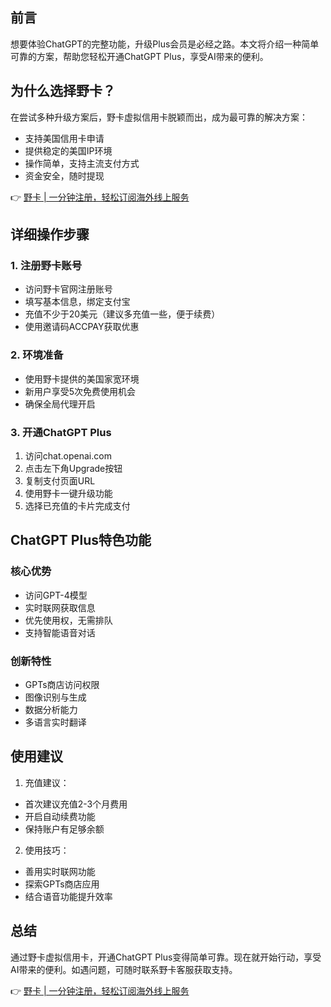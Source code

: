 ## 前言

想要体验ChatGPT的完整功能，升级Plus会员是必经之路。本文将介绍一种简单可靠的方案，帮助您轻松开通ChatGPT Plus，享受AI带来的便利。

## 为什么选择野卡？

在尝试多种升级方案后，野卡虚拟信用卡脱颖而出，成为最可靠的解决方案：

- 支持美国信用卡申请
- 提供稳定的美国IP环境
- 操作简单，支持主流支付方式
- 资金安全，随时提现

👉 [野卡 | 一分钟注册，轻松订阅海外线上服务](https://bit.ly/bewildcard)

## 详细操作步骤

### 1. 注册野卡账号
- 访问野卡官网注册账号
- 填写基本信息，绑定支付宝
- 充值不少于20美元（建议多充值一些，便于续费）
- 使用邀请码ACCPAY获取优惠

### 2. 环境准备
- 使用野卡提供的美国家宽环境
- 新用户享受5次免费使用机会
- 确保全局代理开启

### 3. 开通ChatGPT Plus
1. 访问chat.openai.com
2. 点击左下角Upgrade按钮
3. 复制支付页面URL
4. 使用野卡一键升级功能
5. 选择已充值的卡片完成支付

## ChatGPT Plus特色功能

### 核心优势
- 访问GPT-4模型
- 实时联网获取信息
- 优先使用权，无需排队
- 支持智能语音对话

### 创新特性
- GPTs商店访问权限
- 图像识别与生成
- 数据分析能力
- 多语言实时翻译

## 使用建议

1. 充值建议：
- 首次建议充值2-3个月费用
- 开启自动续费功能
- 保持账户有足够余额

2. 使用技巧：
- 善用实时联网功能
- 探索GPTs商店应用
- 结合语音功能提升效率

## 总结

通过野卡虚拟信用卡，开通ChatGPT Plus变得简单可靠。现在就开始行动，享受AI带来的便利。如遇问题，可随时联系野卡客服获取支持。

👉 [野卡 | 一分钟注册，轻松订阅海外线上服务](https://bit.ly/bewildcard)